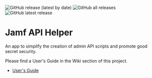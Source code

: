 ![GitHub release (latest by date)](https://img.shields.io/github/v/release/Jamf-Concepts/apiutil?display_name=tag) ![GitHub all releases](https://img.shields.io/github/downloads/Jamf-Concepts/apiutil/total)  ![GitHub latest release](https://img.shields.io/github/downloads/Jamf-Concepts/apiutil/latest/total)
<!--
![GitHub issues](https://img.shields.io/github/issues-raw/Concepts/apiutil) ![GitHub closed issues](https://img.shields.io/github/issues-closed-raw/Concepts/jamfapi)
 -->


# Jamf API Helper

An app to simplify the creation of admin API scripts and promote good secret security. 

Please find a User's Guide in the Wiki section of this project. 

- [User's Guide](../../wiki)
